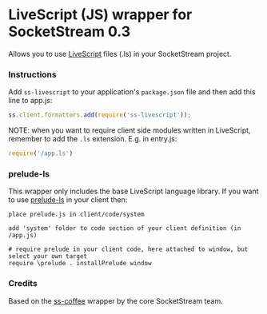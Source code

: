 # LiveScript (JS) wrapper for SocketStream 0.3

Allows you to use [LiveScript](http://gkz.github.com/LiveScript) files (.ls) in your SocketStream project.


### Instructions

Add `ss-livescript` to your application's `package.json` file and then add this line to app.js:

```javascript
ss.client.formatters.add(require('ss-livescript'));
```
NOTE: when you want to require client side modules written in LiveScript, remember to add the `.ls` extension.
E.g. in entry.js:
```javascript
require('/app.ls')
```

### prelude-ls

This wrapper only includes the base LiveScript language library. If you want to use [prelude-ls](http://gkz.github.com/prelude-ls/) 
in your client then:

    place prelude.js in client/code/system
    
    add 'system' folder to code section of your client definition (in /app.js)
    
    # require prelude in your client code, here attached to window, but select your own target
    require \prelude . installPrelude window
    
### Credits

Based on the [ss-coffee](https://github.com/socketstream/ss-coffee) wrapper by the core SocketStream team.